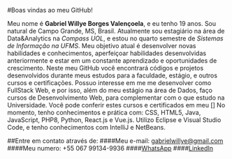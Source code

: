 #Boas vindas ao meu GitHub!

Meu nome é **Gabriel Willye Borges Valençoela**, e eu tenho 19 anos. Sou natural de Campo Grande, MS, Brasil. Atualmente sou estagiário na área de Data&Analytics na _Compass UOL_, e estou no quarto semestre de _Sistemas de Informação na UFMS_.
Meu objetivo atual é desenvolver novas habilidades e conhecimentos, aperfeiçoar habilidades desenvolvidas anteriormente e estar em um constante aprendizado e oportunidades de crescimento.
Neste meu GitHub você encontrará códigos e projetos desenvolvidos durante meus estudos para a faculdade, estágio, e outros cursos e certificações. Possuo interesse em me me desenvolver como FullStack Web, e por isso, além do meu estágio na área de Dados, faço cursos de Desenvolvimento Web, para complementar com o que estudo na Universidade. Você pode conferir estes cursos e certificados em meu []
No momento, tenho conhecimentos e prática com: CSS, HTML5, Java, JavaScript, PHP8, Python, React.js e Vue.js. Utilizo Eclipse e Visual Studio Code, e tenho conhecimentos com IntelliJ e NetBeans.

##Entre em contato através de:
####Meu e-mail: gabrielwillye@gmail.com
####Meu numero: +55 067 99134-9936
####[WhatsApp](https://api.whatsapp.com/send/?phone=%2B55067991349936&text&type=phone_number&app_absent=0)
####[LinkedIn](https://www.linkedin.com/in/gabrielwillye/)

